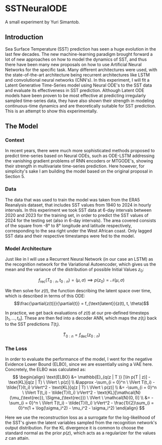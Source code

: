 # SSTNeuralODE

A small experiment by Yuri Simantob.

## Introduction

Sea Surface Temperature (SST) prediction has seen a huge evolution in the last few decades. The new machine-learning paradigm brought forward a lot of new approaches on how to model the dynamics of SST, and thus there have been many new proposals on how to use Artificial Neural Networks for the specific task. Many different architectures were used, with the state-of-the-art architecture being recurrent architectures like LSTM and convolutional neural networks (CNN's). In this experiment, I will fit a Latent Generative Time-Series model using Neural ODE's to the SST data and evaluate its effectiveness in SST prediction. Although Latent ODE models have been proven to be most effective at predicting irregularly sampled time-series data, they have also shown their strength in modeling continuous-time dynamics and are theoretically suitable for SST prediction. This is an attempt to show this experimentally.

## The Model

### Context

In recent years, there were much more sophisticated methods proposed to predict time-series based on Neural ODEs, such as ODE-LSTM addressing the vanishing gradient problems of RNN encoders or MTGODE's, showing their strength in multivariate time-series prediction. Here however, for simplicity's sake I am building the model based on the original proposal in Section 5.

### Data

The data that was used to train the model was taken from the ERA5 Reanalysis dataset, that includes SST values from 1940 to 2024 in hourly intervals. In this experiment we took SST data at 6-day intervals between 2020 and 2023 for the training set, in order to predict the SST values of 2024 for the testing set (also in 6-day intervals). The area covered consists of the square from -8° to 8° longitude and latitude respectively, corresponding to the sea right under the West African coast. Only lagged SST data and their respective timestamps were fed to the model.

### Model Architecture

Just like in I will use a Recurrent Neural Network (in our case an LSTM) as the recognition network for the Variational Autoencoder, which gives us the mean and the variance of the distribution of possible Initial Values $z_0$:

$$f_{\text{rec}}(T_{0:n}, t_{0:n}) = (\mu, \sigma) \implies p(z_0) = \mathcal{N}(\mu, \sigma)$$

We then solve for $z(t)$, the function describing the latent space over time, which is described in terms of this ODE:
$$\frac{\partial{z(t)}}{\partial{t}} = f_{\text{latent}}(z(t), t, \theta)$$

In practice, we get back evaluations of $z(t)$ at our pre-defined timesteps $[t_1, \dots, t_n]$. These are then fed into a decoder ANN, which maps the $z(t_i)$ back to the SST predictions $T(t_i)$.

$$\tilde{T}_{0:n} = f_{\text{dec}}(z_{0:n})$$

### The Loss

In order to evaluate the performance of the model, I went for the negative Evidence Lower Bound (ELBO), since we are essentially using a VAE here. Concretely, the ELBO was calculated as:
$$
\begin{align}
    \text{ELBO} &= \mathbb{E}_{q(z  |  T )} [\ln p(T  |  z)] - \text{KL}[q(z  |  T) \ \lVert \ p(z)] \\
                &\approx -\sum_{i = 0}^n \ \lVert T(t_i) - \tilde{T}(t_i) \rVert^2 - \text{KL}[q(z  |  T) \ \lVert \ p(z)] \\
                &= -\sum_{i = 0}^n \ \lVert T(t_i) - \tilde{T}(t_i) \rVert^2 - \text{KL}[\mathcal{N}(\mu_{\text{rec}}, \Sigma_{\text{rec}}) \ \lVert \ \mathcal{N}(0, I)] \\
                &= -\sum_{i = 0}^n \ \lVert T(t_i) - \tilde{T}(t_i) \rVert^2 - \frac{1}{2}\sum_{i = 0}^n(1 + \log(\sigma_i^2) - \mu_i^2 - \sigma_i^2)
\end{align}
$$

Here we use the reconstruction loss as a surrogate for the log-likelihood of the SST's given the latent variables sampled from the recognition network's output distribution. For the KL divergence it is common to choose the standard normal as the prior $p(z)$, which acts as a regularizer for the values $z$ can attain.